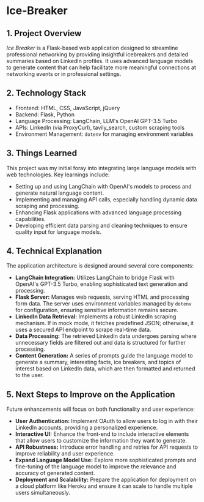 # Ice-Breaker
<!DOCTYPE html>
<html lang="en">
<body>
<h2>1. Project Overview</h2>
<p><i>Ice Breaker</i> is a Flask-based web application designed to streamline professional networking by providing insightful icebreakers and detailed summaries based on LinkedIn profiles. It uses advanced language models to generate content that can help facilitate more meaningful connections at networking events or in professional settings.</p>

  <h2>2. Technology Stack</h2>
    <ul>
        <li>Frontend: HTML, CSS, JavaScript, jQuery</li>
        <li>Backend: Flask, Python</li>
        <li>Language Processing: LangChain, LLM's OpenAI GPT-3.5 Turbo</li>
        <li>APIs: LinkedIn (via ProxyCurl), tavily_search, custom scraping tools</li>
        <li>Environment Management: <code>dotenv</code> for managing environment variables</li>
    </ul>

  <h2>3. Things Learned</h2>
    <p>This project was my initial foray into integrating large language models with web technologies. Key learnings include:</p>
    <ul>
        <li>Setting up and using LangChain with OpenAI's models to process and generate natural language content.</li>
        <li>Implementing and managing API calls, especially handling dynamic data scraping and processing.</li>
        <li>Enhancing Flask applications with advanced language processing capabilities.</li>
        <li>Developing efficient data parsing and cleaning techniques to ensure quality input for language models.</li>
    </ul>

  <h2>4. Technical Explanation</h2>
    <p>The application architecture is designed around several core components:</p>
    <ul>
        <li><strong>LangChain Integration:</strong> Utilizes LangChain to bridge Flask with OpenAI's GPT-3.5 Turbo, enabling sophisticated text generation and processing.</li>
        <li><strong>Flask Server:</strong> Manages web requests, serving HTML and processing form data. The server uses environment variables managed by <code>dotenv</code> for configuration, ensuring sensitive information remains secure.</li>
        <li><strong>LinkedIn Data Retrieval:</strong> Implements a robust LinkedIn scraping mechanism. If in mock mode, it fetches predefined JSON; otherwise, it uses a secured API endpoint to scrape real-time data.</li>
        <li><strong>Data Processing:</strong> The retrieved LinkedIn data undergoes parsing where unnecessary fields are filtered out and data is structured for further processing.</li>
        <li><strong>Content Generation:</strong> A series of prompts guide the language model to generate a summary, interesting facts, ice breakers, and topics of interest based on LinkedIn data, which are then formatted and returned to the user.</li>
    </ul>

  <h2>5. Next Steps to Improve on the Application</h2>
    <p>Future enhancements will focus on both functionality and user experience:</p>
    <ul>
        <li><strong>User Authentication:</strong> Implement OAuth to allow users to log in with their LinkedIn accounts, providing a personalized experience.</li>
        <li><strong>Interactive UI:</strong> Enhance the front-end to include interactive elements that allow users to customize the information they want to generate.</li>
        <li><strong>API Robustness:</strong> Introduce error handling and retries for API requests to improve reliability and user experience.</li>
        <li><strong>Expand Language Model Use:</strong> Explore more sophisticated prompts and fine-tuning of the language model to improve the relevance and accuracy of generated content.</li>
        <li><strong>Deployment and Scalability:</strong> Prepare the application for deployment on a cloud platform like Heroku and ensure it can scale to handle multiple users simultaneously.</li>
    </ul>

</body>
</html>

